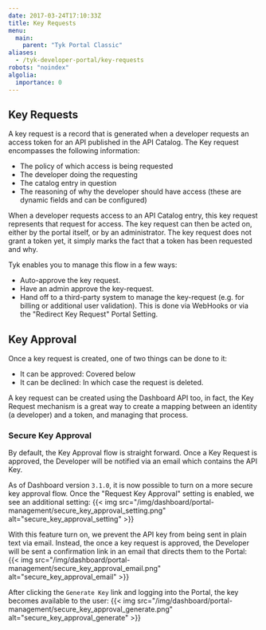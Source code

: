 ```yaml
---
date: 2017-03-24T17:10:33Z
title: Key Requests
menu:
  main:
    parent: "Tyk Portal Classic"
aliases:
  - /tyk-developer-portal/key-requests
robots: "noindex"
algolia:
  importance: 0
---
```


## Key Requests

A key request is a record that is generated when a developer requests an access token for an API published in the API Catalog. The Key request encompasses the following information:

- The policy of which access is being requested
- The developer doing the requesting
- The catalog entry in question
- The reasoning of why the developer should have access (these are dynamic fields and can be configured)

When a developer requests access to an API Catalog entry, this key request represents that request for access. The key request can then be acted on, either by the portal itself, or by an administrator. The key request does not grant a token yet, it simply marks the fact that a token has been requested and why.

Tyk enables you to manage this flow in a few ways:

- Auto-approve the key request.
- Have an admin approve the key-request.
- Hand off to a third-party system to manage the key-request (e.g. for billing or additional user validation).  This is done via WebHooks or via the "Redirect Key Request" Portal Setting.

## Key Approval
Once a key request is created, one of two things can be done to it:

- It can be approved: Covered below
- It can be declined: In which case the request is deleted.

A key request can be created using the Dashboard API too, in fact, the Key Request mechanism is a great way to create a mapping between an identity (a developer) and a token, and managing that process.

### Secure Key Approval

By default, the Key Approval flow is straight forward.  Once a Key Request is approved, the Developer will be notified via an email which contains the API Key.

As of Dashboard version `3.1.0`, it is now possible to turn on a more secure key approval flow.  Once the "Request Key Approval" setting is enabled, we see an additional setting:
{{< img src="/img/dashboard/portal-management/secure_key_approval_setting.png" alt="secure_key_approval_setting" >}}

With this feature turn on, we prevent the API key from being sent in plain text via email.  Instead, the once a key request is approved, the Developer will be sent a confirmation link in an email that directs them to the Portal:
{{< img src="/img/dashboard/portal-management/secure_key_approval_email.png" alt="secure_key_approval_email" >}}

After clicking the `Generate Key` link and logging into the Portal, the key becomes available to the user:
{{< img src="/img/dashboard/portal-management/secure_key_approval_generate.png" alt="secure_key_approval_generate" >}}